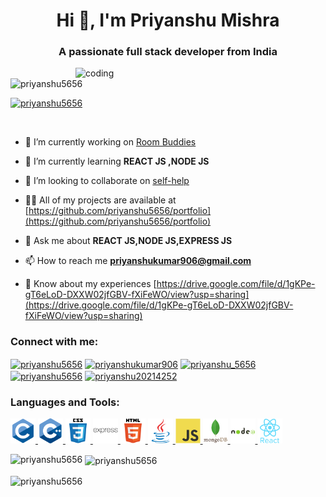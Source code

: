 <h1 align="center">Hi 👋, I'm Priyanshu Mishra</h1>
<h3 align="center">A passionate full stack developer from India</h3>
<img align="right" alt="coding" width="400" src="https://cdn.dribbble.com/users/1162077/screenshots/3848914/programmer.gif">

<p align="left"> <img src="https://komarev.com/ghpvc/?username=priyanshu5656&label=Profile%20views&color=0e75b6&style=flat" alt="priyanshu5656" /> </p>

<p align="left"> <a href="https://github.com/ryo-ma/github-profile-trophy"><img src="https://github-profile-trophy.vercel.app/?username=priyanshu5656" alt="priyanshu5656" /></a> </p>

<p align="left"> <a href="https://twitter.com/" target="blank"><img src="https://img.shields.io/twitter/follow/?logo=twitter&style=for-the-badge" alt="" /></a> </p>

- 🔭 I’m currently working on [Room Buddies](https://github.com/mehulgarg0007/RoomBuddies)

- 🌱 I’m currently learning **REACT JS ,NODE JS**

- 👯 I’m looking to collaborate on [self-help](https://github.com/bharatnav/Team-WebAcheivers)

- 👨‍💻 All of my projects are available at [https://github.com/priyanshu5656/portfolio](https://github.com/priyanshu5656/portfolio)

- 💬 Ask me about **REACT JS,NODE JS,EXPRESS JS**

- 📫 How to reach me **priyanshukumar906@gmail.com**

- 📄 Know about my experiences [https://drive.google.com/file/d/1gKPe-gT6eLoD-DXXW02jfGBV-fXiFeWO/view?usp=sharing](https://drive.google.com/file/d/1gKPe-gT6eLoD-DXXW02jfGBV-fXiFeWO/view?usp=sharing)

<h3 align="left">Connect with me:</h3>
<p align="left">
<a href="https://linkedin.com/in/priyanshu5656" target="blank"><img align="center" src="https://raw.githubusercontent.com/rahuldkjain/github-profile-readme-generator/master/src/images/icons/Social/linked-in-alt.svg" alt="priyanshu5656" height="30" width="40" /></a>
<a href="https://instagram.com/priyanshukumar906" target="blank"><img align="center" src="https://raw.githubusercontent.com/rahuldkjain/github-profile-readme-generator/master/src/images/icons/Social/instagram.svg" alt="priyanshukumar906" height="30" width="40" /></a>
<a href="https://www.codechef.com/users/priyanshu_5656" target="blank"><img align="center" src="https://cdn.jsdelivr.net/npm/simple-icons@3.1.0/icons/codechef.svg" alt="priyanshu_5656" height="30" width="40" /></a>
<a href="https://codeforces.com/profile/priyanshu5656" target="blank"><img align="center" src="https://raw.githubusercontent.com/rahuldkjain/github-profile-readme-generator/master/src/images/icons/Social/codeforces.svg" alt="priyanshu5656" height="30" width="40" /></a>
<a href="https://www.leetcode.com/priyanshu20214252" target="blank"><img align="center" src="https://raw.githubusercontent.com/rahuldkjain/github-profile-readme-generator/master/src/images/icons/Social/leet-code.svg" alt="priyanshu20214252" height="30" width="40" /></a>
</p>

<h3 align="left">Languages and Tools:</h3>
<p align="left"> <a href="https://www.cprogramming.com/" target="_blank" rel="noreferrer"> <img src="https://raw.githubusercontent.com/devicons/devicon/master/icons/c/c-original.svg" alt="c" width="40" height="40"/> </a> <a href="https://www.w3schools.com/cpp/" target="_blank" rel="noreferrer"> <img src="https://raw.githubusercontent.com/devicons/devicon/master/icons/cplusplus/cplusplus-original.svg" alt="cplusplus" width="40" height="40"/> </a> <a href="https://www.w3schools.com/css/" target="_blank" rel="noreferrer"> <img src="https://raw.githubusercontent.com/devicons/devicon/master/icons/css3/css3-original-wordmark.svg" alt="css3" width="40" height="40"/> </a> <a href="https://expressjs.com" target="_blank" rel="noreferrer"> <img src="https://raw.githubusercontent.com/devicons/devicon/master/icons/express/express-original-wordmark.svg" alt="express" width="40" height="40"/> </a> <a href="https://www.w3.org/html/" target="_blank" rel="noreferrer"> <img src="https://raw.githubusercontent.com/devicons/devicon/master/icons/html5/html5-original-wordmark.svg" alt="html5" width="40" height="40"/> </a> <a href="https://www.java.com" target="_blank" rel="noreferrer"> <img src="https://raw.githubusercontent.com/devicons/devicon/master/icons/java/java-original.svg" alt="java" width="40" height="40"/> </a> <a href="https://developer.mozilla.org/en-US/docs/Web/JavaScript" target="_blank" rel="noreferrer"> <img src="https://raw.githubusercontent.com/devicons/devicon/master/icons/javascript/javascript-original.svg" alt="javascript" width="40" height="40"/> </a> <a href="https://www.mongodb.com/" target="_blank" rel="noreferrer"> <img src="https://raw.githubusercontent.com/devicons/devicon/master/icons/mongodb/mongodb-original-wordmark.svg" alt="mongodb" width="40" height="40"/> </a> <a href="https://nodejs.org" target="_blank" rel="noreferrer"> <img src="https://raw.githubusercontent.com/devicons/devicon/master/icons/nodejs/nodejs-original-wordmark.svg" alt="nodejs" width="40" height="40"/> </a> <a href="https://reactjs.org/" target="_blank" rel="noreferrer"> <img src="https://raw.githubusercontent.com/devicons/devicon/master/icons/react/react-original-wordmark.svg" alt="react" width="40" height="40"/> </a> </p>

<p><img align="left" src="https://github-readme-stats.vercel.app/api/top-langs?username=priyanshu5656&show_icons=true&locale=en&layout=compact" alt="priyanshu5656" /></p>

<p>&nbsp;<img align="center" src="https://github-readme-stats.vercel.app/api?username=priyanshu5656&show_icons=true&locale=en" alt="priyanshu5656" /></p>

<p><img align="center" src="https://github-readme-streak-stats.herokuapp.com/?user=priyanshu5656&" alt="priyanshu5656" /></p>
